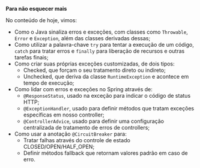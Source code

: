 **Para não esquecer mais**

No conteúdo de hoje, vimos:

- Como o Java sinaliza erros e exceções, com classes como `Throwable`, `Error` e `Exception`, além das classes derivadas dessas;
- Como utilizar a palavra-chave `try` para tentar a execução de um código, `catch` para tratar erros e `finally` para liberação de recursos e outras tarefas finais;
- Como criar suas próprias exceções customizadas, de dois tipos:
    - Checked, que forçam o seu tratamento direto ou indireto;
    - Unchecked, que deriva da classe `RuntimeException` e acontece em tempo de execução;
- Como lidar com erros e exceções no Spring através de:
    - `@ResponseStatus`, usado na exceção para indicar o código de status HTTP;
    - `@ExceptionHandler`, usado para definir métodos que tratam exceções específicas em nosso controller;
    - `@ControllerAdvice`, usado para definir uma configuração centralizada de tratamento de erros de controllers;
- Como usar a anotação `@CircuitBreaker` para:
    - Tratar falhas através do controle de estado CLOSED/OPEN/HALF_OPEN;
    - Definir métodos fallback que retornam valores padrão em caso de erro.
